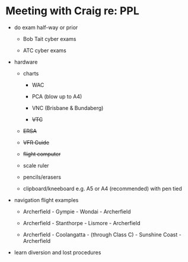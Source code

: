 # Meeting with Craig re: PPL

* do exam half-way or prior

  * Bob Tait cyber exams

  * ATC cyber exams

* hardware

  * charts

    * WAC

    * PCA (blow up to A4)

    * VNC (Brisbane & Bundaberg)

    * ~~VTC~~

  * ~~ERSA~~

  * ~~VFR Guide~~

  * ~~flight computer~~

  * scale ruler

  * pencils/erasers

  * clipboard/kneeboard e.g. A5 or A4 (recommended) with pen tied

* navigation flight examples

  * Archerfield - Gympie - Wondai - Archerfield

  * Archerfield - Stanthorpe - Lismore - Archerfield

  * Archerfield - Coolangatta - (through Class C) - Sunshine Coast - Archerfield

* learn diversion and lost procedures
